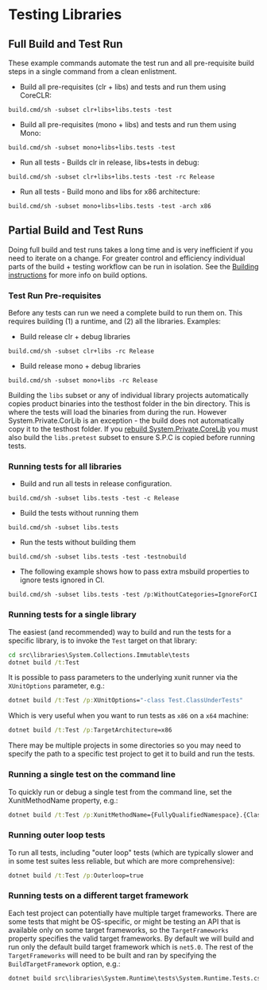 # Testing Libraries

## Full Build and Test Run

These example commands automate the test run and all pre-requisite build steps in a single command from a clean enlistment.

- Build all pre-requisites (clr + libs) and tests and run them using CoreCLR:
```
build.cmd/sh -subset clr+libs+libs.tests -test
```

- Build all pre-requisites (mono + libs) and tests and run them using Mono:
```
build.cmd/sh -subset mono+libs+libs.tests -test
```

- Run all tests - Builds clr in release, libs+tests in debug:
```
build.cmd/sh -subset clr+libs+libs.tests -test -rc Release
```

- Run all tests - Build mono and libs for x86 architecture:
```
build.cmd/sh -subset mono+libs+libs.tests -test -arch x86
```

## Partial Build and Test Runs

Doing full build and test runs takes a long time and is very inefficient if you need to iterate on a change.
For greater control and efficiency individual parts of the build + testing workflow can be run in isolation.
See the [Building instructions](../../building/libraries/README.md) for more info on build options.

### Test Run Pre-requisites
Before any tests can run we need a complete build to run them on. This requires building (1) a runtime, and
(2) all the libraries. Examples:

- Build release clr + debug libraries
```
build.cmd/sh -subset clr+libs -rc Release
```

- Build release mono + debug libraries
```
build.cmd/sh -subset mono+libs -rc Release
```

Building the `libs` subset or any of individual library projects automatically copies product binaries into the testhost folder
in the bin directory. This is where the tests will load the binaries from during the run. However System.Private.CorLib is an
exception - the build does not automatically copy it to the testhost folder. If you [rebuild System.Private.CoreLib](https://github.com/dotnet/runtime/blob/main/docs/workflow/building/libraries/README.md#iterating-on-systemprivatecorelib-changes) you must also build the `libs.pretest` subset to ensure S.P.C is copied before running tests.

### Running tests for all libraries

- Build and run all tests in release configuration. 
```
build.cmd/sh -subset libs.tests -test -c Release
```

- Build the tests without running them
```
build.cmd/sh -subset libs.tests
```

- Run the tests without building them
```
build.cmd/sh -subset libs.tests -test -testnobuild
```

- The following example shows how to pass extra msbuild properties to ignore tests ignored in CI.
```
build.cmd/sh -subset libs.tests -test /p:WithoutCategories=IgnoreForCI
```

### Running tests for a single library

The easiest (and recommended) way to build and run the tests for a specific library, is to invoke the `Test` target on that library:
```cmd
cd src\libraries\System.Collections.Immutable\tests
dotnet build /t:Test
```

It is possible to pass parameters to the underlying xunit runner via the `XUnitOptions` parameter, e.g.:
```cmd
dotnet build /t:Test /p:XUnitOptions="-class Test.ClassUnderTests"
```

Which is very useful when you want to run tests as `x86` on a `x64` machine:
```cmd
dotnet build /t:Test /p:TargetArchitecture=x86
```

There may be multiple projects in some directories so you may need to specify the path to a specific test project to get it to build and run the tests.

### Running a single test on the command line

To quickly run or debug a single test from the command line, set the XunitMethodName property, e.g.:
```cmd
dotnet build /t:Test /p:XunitMethodName={FullyQualifiedNamespace}.{ClassName}.{MethodName}
```

### Running outer loop tests

To run all tests, including "outer loop" tests (which are typically slower and in some test suites less reliable, but which are more comprehensive):
```cmd
dotnet build /t:Test /p:Outerloop=true
```

### Running tests on a different target framework

Each test project can potentially have multiple target frameworks. There are some tests that might be OS-specific, or might be testing an API that is available only on some target frameworks, so the `TargetFrameworks` property specifies the valid target frameworks. By default we will build and run only the default build target framework which is `net5.0`. The rest of the `TargetFrameworks` will need to be built and ran by specifying the `BuildTargetFramework` option, e.g.:
```cmd
dotnet build src\libraries\System.Runtime\tests\System.Runtime.Tests.csproj /p:BuildTargetFramework=net472
```
